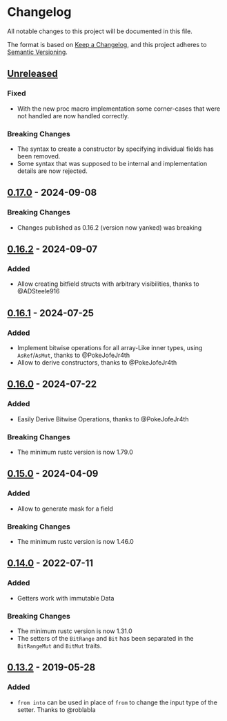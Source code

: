 # Changelog
All notable changes to this project will be documented in this file.

The format is based on [Keep a Changelog](https://keepachangelog.com/en/1.0.0/),
and this project adheres to [Semantic Versioning](https://semver.org/spec/v2.0.0.html).

## [Unreleased]

### Fixed
- With the new proc macro implementation some corner-cases that were not handled are now handled correctly.

### Breaking Changes
- The syntax to create a constructor by specifying individual fields has been removed.
- Some syntax that was supposed to be internal and implementation details are now rejected.

## [0.17.0] - 2024-09-08

### Breaking Changes
- Changes published as 0.16.2 (version now yanked) was breaking

## [0.16.2] - 2024-09-07

### Added
- Allow creating bitfield structs with arbitrary visibilities, thanks to @ADSteele916

## [0.16.1] - 2024-07-25

### Added
- Implement bitwise operations for all array-Like inner types, using `AsRef`/`AsMut`, thanks to @PokeJofeJr4th
- Allow to derive constructors, thanks to @PokeJofeJr4th

## [0.16.0] - 2024-07-22

### Added
 - Easily Derive Bitwise Operations, thanks to @PokeJofeJr4th

### Breaking Changes
 - The minimum rustc version is now 1.79.0

## [0.15.0] - 2024-04-09

### Added
 - Allow to generate mask for a field

### Breaking Changes
 - The minimum rustc version is now 1.46.0

## [0.14.0] - 2022-07-11

### Added
 - Getters work with immutable Data

### Breaking Changes
 - The minimum rustc version is now 1.31.0
 - The setters of the `BitRange` and `Bit` has been separated in the `BitRangeMut` and `BitMut` traits.

## [0.13.2] - 2019-05-28

### Added
- `from into` can be used in place of `from` to change the input type of the setter. Thanks to @roblabla

[Unreleased]: https://github.com/dzamlo/rust-bitfield/compare/v0.17.0...HEAD
[0.17.0]: https://github.com/dzamlo/rust-bitfield/compare/v0.16.2...v0.17.0
[0.16.2]: https://github.com/dzamlo/rust-bitfield/compare/v0.16.0...v0.16.2
[0.16.1]: https://github.com/dzamlo/rust-bitfield/compare/v0.16.0...v0.16.1
[0.16.0]: https://github.com/dzamlo/rust-bitfield/compare/v0.15.0...v0.16.0
[0.15.0]: https://github.com/dzamlo/rust-bitfield/compare/v0.14.0...v0.15.0
[0.14.0]: https://github.com/dzamlo/rust-bitfield/compare/v0.13.2...v0.14.0
[0.13.2]: https://github.com/dzamlo/rust-bitfield/compare/v0.13.1...v0.13.2

